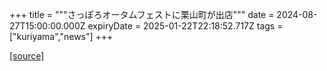 +++
title = """さっぽろオータムフェストに栗山町が出店"""
date = 2024-08-27T15:00:00.000Z
expiryDate = 2025-01-22T22:18:52.717Z
tags = ["kuriyama","news"]
+++


[[source]](https://www.town.kuriyama.hokkaido.jp/soshiki/53/28644.html)
